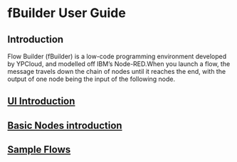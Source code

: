 # fBuilder User Guide

## Introduction
Flow Builder (fBuilder) is a low-code programming environment developed by YPCloud, and modelled off IBM’s Node-RED.When you launch a flow, the message travels down the chain of nodes until it reaches the end, with the output of one node being the input of the following node.

## [UI Introduction](https://github.com/motebus/ultrabook/blob/main/Ultranet%20Apps/fBuilder/UI%20introduction.md)

## [Basic Nodes introduction](https://github.com/motebus/ultrabook/blob/main/Ultranet%20Apps/fBuilder/basic%20nodes%20intro.md)

## [Sample Flows](https://github.com/motebus/ultrabook/blob/main/Ultranet%20Apps/fBuilder/Sample%20Flows/Readme.md)



